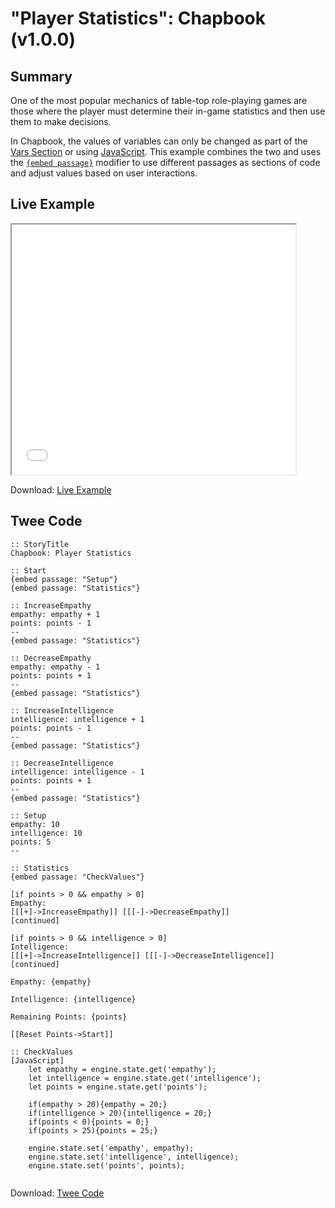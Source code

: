 # "Player Statistics": Chapbook (v1.0.0)

## Summary

One of the most popular mechanics of table-top role-playing games are those where the player must determine their in-game statistics and then use them to make decisions.

In Chapbook, the values of variables can only be changed as part of the [Vars Section](https://klembot.github.io/chapbook/guide/state/the-vars-section.html) or using [JavaScript](https://klembot.github.io/chapbook/guide/advanced/using-javascript-in-passages.html). This example combines the two and uses the [`{embed passage}`](https://klembot.github.io/chapbook/guide/references/modifiers.html) modifier to use different passages as sections of code and adjust values based on user interactions.

## Live Example

<section>
<iframe src="chapbook_player_statistics_example.html" height=400 width=90%></iframe>

Download: <a href="chapbook_player_statistics_example.html" target="_blank">Live Example</a>
</section>

## Twee Code

```twee
:: StoryTitle
Chapbook: Player Statistics

:: Start
{embed passage: "Setup"}
{embed passage: "Statistics"}

:: IncreaseEmpathy
empathy: empathy + 1
points: points - 1
--
{embed passage: "Statistics"}

:: DecreaseEmpathy
empathy: empathy - 1
points: points + 1
--
{embed passage: "Statistics"}

:: IncreaseIntelligence
intelligence: intelligence + 1
points: points - 1
--
{embed passage: "Statistics"}

:: DecreaseIntelligence
intelligence: intelligence - 1
points: points + 1
--
{embed passage: "Statistics"}

:: Setup
empathy: 10
intelligence: 10
points: 5
--

:: Statistics
{embed passage: "CheckValues"}

[if points > 0 && empathy > 0]
Empathy:
[[[+]->IncreaseEmpathy]] [[[-]->DecreaseEmpathy]]
[continued]

[if points > 0 && intelligence > 0]
Intelligence:
[[[+]->IncreaseIntelligence]] [[[-]->DecreaseIntelligence]]
[continued]

Empathy: {empathy}

Intelligence: {intelligence}

Remaining Points: {points}

[[Reset Points->Start]]

:: CheckValues
[JavaScript]
	let empathy = engine.state.get('empathy');
	let intelligence = engine.state.get('intelligence');
	let points = engine.state.get('points');
	
	if(empathy > 20){empathy = 20;}
	if(intelligence > 20){intelligence = 20;}
	if(points < 0){points = 0;}
	if(points > 25){points = 25;}
	
	engine.state.set('empathy', empathy);
	engine.state.set('intelligence', intelligence);
	engine.state.set('points', points);


```

Download: <a href="chapbook_player_statistics_twee.txt" target="_blank">Twee Code</a>
